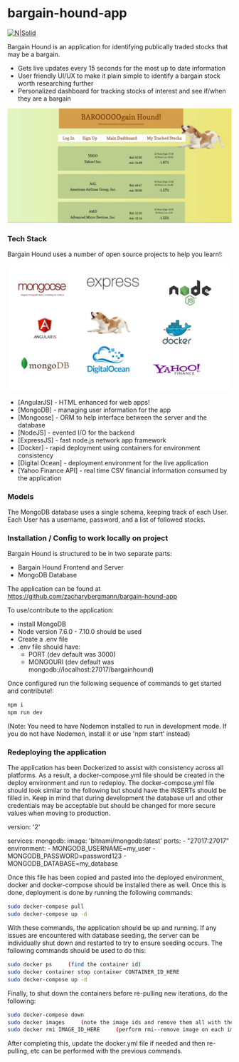 # bargain-hound-app

[![N|Solid](https://cldup.com/dTxpPi9lDf.thumb.png)](https://nodesource.com/products/nsolid)

Bargain Hound is an application for identifying publically traded stocks that may be a bargain.

  - Gets live updates every 15 seconds for the most up to date information
  - User friendly UI/UX to make it plain simple to identify a bargain stock worth researching further
  - Personalized dashboard for tracking stocks of interest and see if/when they are a bargain

![Bargain Hound Dashboard](./bargainhound.jpg?raw=true "Wireframes")

### Tech Stack

Bargain Hound uses a number of open source projects to help you learn!:

![Bargain Hound Tech Stack](./bargainhound_tech_stack.jpg?raw=true "Tech Stack")

* [AngularJS] - HTML enhanced for web apps!
* [MongoDB] - managing user information for the app
* [Mongoose] - ORM to help interface between the server and the database
* [NodeJS] - evented I/O for the backend
* [ExpressJS] - fast node.js network app framework
* [Docker] - rapid deployment using containers for environment consistency
* [Digital Ocean] - deployment environment for the live application
* [Yahoo Finance API] - real time CSV financial information consumed by the application

### Models
The MongoDB database uses a single schema, keeping track of each User. Each User has a username, password,
and a list of followed stocks.

### Installation / Config to work locally on project

Bargain Hound is structured to be in two separate parts:
  - Bargain Hound Frontend and Server
  - MongoDB Database

The application can be found at https://github.com/zacharybergmann/bargain-hound-app

To use/contribute to the application:
  - install MongoDB
  - Node version 7.6.0 - 7.10.0 should be used
  - Create a .env file
  - .env file should have:
    - PORT     (dev default was 3000)
    - MONGOURI   (dev default was mongodb://localhost:27017/bargainhound)

Once configured run the following sequence of commands to get started and contribute!:
```sh
npm i
npm run dev
```
(Note: You need to have Nodemon installed to run in development mode. If you do not have Nodemon, install it or use 'npm start' instead)

### Redeploying the application
The application has been Dockerized to assist with consistency across all platforms. As a result, a docker-compose.yml
file should be created in the deploy environment and run to redeploy. The docker-compose.yml file should look similar
to the following but should have the INSERTs should be filled in. Keep in mind that during development the database 
url and other credentials may be acceptable but should be changed for more secure values when moving to production.

version: '2'

services:
  mongodb:
    image: 'bitnami/mongodb:latest'
    ports:
      - "27017:27017"
    environment:
      - MONGODB_USERNAME=my_user
      - MONGODB_PASSWORD=password123
      - MONGODB_DATABASE=my_database


Once this file has been copied and pasted into the deployed environment, docker and docker-compose should be installed
there as well. Once this is done, deployment is done by running the following commands:

```sh
sudo docker-compose pull
sudo docker-compose up -d
```

With these commands, the application should be up and running. If any issues are encountered with database 
seeding, the server can be individually shut down and restarted to try to ensure seeding occurs. The following commands 
should be used to do this:

```sh
sudo docker ps     (find the container id)
sudo docker container stop container CONTAINER_ID_HERE
sudo docker-compose up -d
```

Finally, to shut down the containers before re-pulling new iterations, do the following:
```sh
sudo docker-compose down
sudo docker images     (note the image ids and remove them all with the following command)
sudo docker rmi IMAGE_ID_HERE     (perform rmi--remove image on each image id)
```

After completing this, update the docker.yml file if needed and then re-pulling, etc can be performed with the previous commands.

